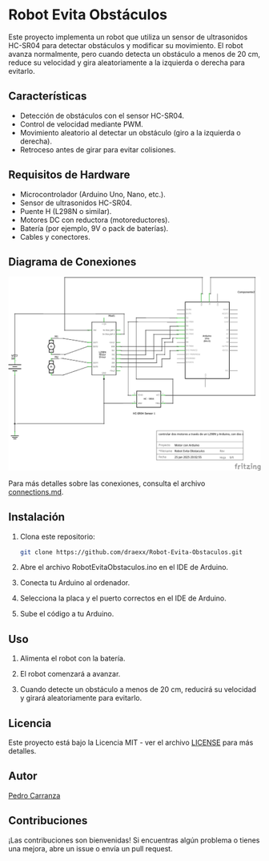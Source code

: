 # Robot Evita Obstáculos

Este proyecto implementa un robot que utiliza un sensor de ultrasonidos HC-SR04 para detectar obstáculos y modificar su movimiento. El robot avanza normalmente, pero cuando detecta un obstáculo a menos de 20 cm, reduce su velocidad y gira aleatoriamente a la izquierda o derecha para evitarlo.

## Características
- Detección de obstáculos con el sensor HC-SR04.
- Control de velocidad mediante PWM.
- Movimiento aleatorio al detectar un obstáculo (giro a la izquierda o derecha).
- Retroceso antes de girar para evitar colisiones.

## Requisitos de Hardware
- Microcontrolador (Arduino Uno, Nano, etc.).
- Sensor de ultrasonidos HC-SR04.
- Puente H (L298N o similar).
- Motores DC con reductora (motoreductores).
- Batería (por ejemplo, 9V o pack de baterías).
- Cables y conectores.

## Diagrama de Conexiones
![Diagrama de Conexiones](docs/diagrama_conexiones.png)

Para más detalles sobre las conexiones, consulta el archivo [connections.md](docs/connections.md).

## Instalación
1. Clona este repositorio:
   ```bash
   git clone https://github.com/draexx/Robot-Evita-Obstaculos.git

2. Abre el archivo RobotEvitaObstaculos.ino en el IDE de Arduino.

3. Conecta tu Arduino al ordenador.

4. Selecciona la placa y el puerto correctos en el IDE de Arduino.

5. Sube el código a tu Arduino.

## Uso
1. Alimenta el robot con la batería.

2. El robot comenzará a avanzar.

3. Cuando detecte un obstáculo a menos de 20 cm, reducirá su velocidad y girará aleatoriamente para evitarlo.

## Licencia
Este proyecto está bajo la Licencia MIT - ver el archivo [LICENSE](LICENSE) para más detalles.

## Autor
[Pedro Carranza](https://github.com/draexx)

## Contribuciones
¡Las contribuciones son bienvenidas! Si encuentras algún problema o tienes una mejora, abre un issue o envía un pull request.